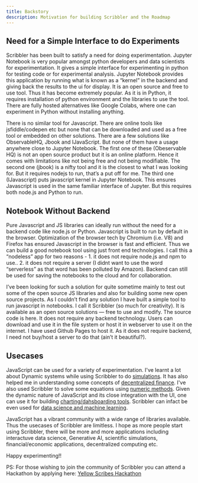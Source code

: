 ```yaml
---
title: Backstory
description: Motivation for building Scribbler and the Roadmap
---
```


## Need for a Simple Interface to do Experiments
Scribbler has been built to satisfy a need for doing experimentation. Jupyter Notebook is very popular amongst python developers and data scientists for experimentation. It gives a simple interface for experimenting in python for testing code or for experimental analysis. Jupyter Notebook provides this application by running what is known as a “kernel” in the backend and giving back the results to the ui for display. It is an open source and free to use tool. Thus it has become extremely popular. As it is in Python, it requires installation of python environment and the libraries to use the tool. There are fully hosted alternatives like Google Colabs, where one can experiment in Python without installing anything.

There is no similar tool for Javascript. There are online tools like jsfiddle/codepen etc but none that can be downloaded and used as a free tool or embedded on other solutions. There are a few solutions like ObservableHQ, Jbook and IJavaScript. But none of them have a usage anywhere close to Jupyter Notebook. The first one of these (Obeservable HQ) is not an open source product but it is an online platform. Hence it comes with limitations like not being free and not being modifiable. The second one (jbook) is a nifty tool and it is the closest to what I was looking for. But it requires nodejs to run, that’s a put off for me. The third one (IJavascript) puts javascript kernel in Jupyter Notebook. This ensures Javascript is used in the same familiar interface of Jupyter. But this requires both node.js and Python to run.

## Notebook Without Backend
Pure Javascript and JS libraries can ideally run without the need for a backend code like node.js or Python. Javascript is built to run by default in the browser. Optimization of the browser tech by Chromium (i.e. V8) and Firefox has ensured Javascript in the browser is fast and efficient. Thus we can build a good notebook tool using just front end technologies. I call this a “nodeless” app for two reasons - 1. it does not require node.js and npm to use.. 2. it does not require a server (I didnt want to use the word “serverless” as that word has been polluted by Amazon). Backend can still be used for saving the notebooks to the cloud and for collaboration.

I’ve been looking for such a solution for quite sometime mainly to test out some of the open source JS libraries and also for building some new open source projects. As I couldn’t find any solution I have built a simple tool to run javascript in notebooks. I call it Scribbler (so much for creativity). It is available as an open source solutions — free to use and modify. The source code is here. It does not require any backend technology. Users can download and use it in the file system or host it in webserver to use it on the internet. I have used Github Pages to host it. As it does not require backend, I need not buy/host a server to do that (ain’t it beautiful?). 

## Usecases
JavaScript can be used for a variety of experimentation. I've learnt a lot about Dynamic systems while using Scribbler to do [simulations](https://app.scribbler.live/#./examples/Dynamic-Simulation.jsnb). It has also helped me in understanding some concepts of [decentralized finance](https://app.scribbler.live/#./examples/AMM-Simulation.jsnb). I've also used Scribbler to solve some equations using [numeric methods](https://app.scribbler.live/#./examples/Numerical-Analysis-Recipes.jsnb). Given the dynamic nature of JavaScript and its close integration with the UI, one can use it for building [charting/dahsboarding tools](https://app.scribbler.live/#./examples/Crypto-Currency-TimeSeries.jsnb). Scribbler can infact be even used for [data science and machine learning](https://app.scribbler.live/#./examples/Decentralized-ML-Model-Storage.jsnb). 

JavaScript has a vibrant community with a wide range of libraries available. Thus the usecases of Scribbler are limitless. I hope as more people start using Scribbler, there will be more and more applications including interactuve data science, Generative AI, scientific simulations, financial/economic applications, decentralized computing etc. 

Happy experimenting!!

PS: For those wishing to join the community of Scribbler you can attend a Hackathon by applying here: [Yellow Scribes Hackathon](https://forms.gle/LjvV7W2jBq8n8Qzh6)
